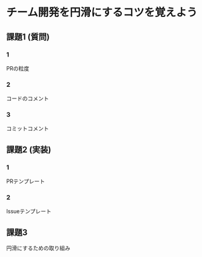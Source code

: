 # チーム開発を円滑にするコツを覚えよう

## 課題1 (質問)

### 1

PRの粒度

### 2

コードのコメント

### 3

コミットコメント

## 課題2 (実装)

### 1

PRテンプレート

### 2

Issueテンプレート

## 課題3

円滑にするための取り組み
